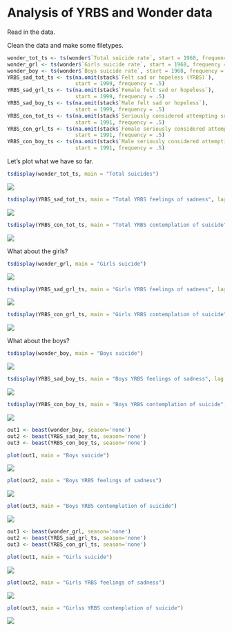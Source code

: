 Analysis of YRBS and Wonder data
================

Read in the data.

Clean the data and make some filetypes.

``` r
wonder_tot_ts <- ts(wonder$`Total suicide rate`, start = 1968, frequency = 1)
wonder_grl <- ts(wonder$`Girls suicide rate`, start = 1968, frequency = 1)
wonder_boy <- ts(wonder$`Boys suicide rate`, start = 1968, frequency = 1)
YRBS_sad_tot_ts <- ts(na.omit(stack$`Felt sad or hopeless (YRBS)`),
                      start = 1999, frequency = .5)
YRBS_sad_grl_ts <- ts(na.omit(stack$`Female felt sad or hopeless`),
                      start = 1999, frequency = .5)
YRBS_sad_boy_ts <- ts(na.omit(stack$`Male felt sad or hopeless`),
                      start = 1999, frequency = .5)
YRBS_con_tot_ts <- ts(na.omit(stack$`Seriously considered attempting suicide (YRBS)`),
                      start = 1991, frequency = .5)
YRBS_con_grl_ts <- ts(na.omit(stack$`Female seriously considered attempting suicide (YRBS)`),
                      start = 1991, frequency = .5)
YRBS_con_boy_ts <- ts(na.omit(stack$`Male seriously considered attempting suicide`),
                      start = 1991, frequency = .5)
```

Let’s plot what we have so far.

``` r
tsdisplay(wonder_tot_ts, main = "Total suicides")
```

![](YRBS+Wonder_files/figure-gfm/plot%20first-1.png)<!-- -->

``` r
tsdisplay(YRBS_sad_tot_ts, main = "Total YRBS feelings of sadness", lag.max=10)
```

![](YRBS+Wonder_files/figure-gfm/plot%20first-2.png)<!-- -->

``` r
tsdisplay(YRBS_con_tot_ts, main = "Total YRBS contemplation of suicide", lag.max=10)
```

![](YRBS+Wonder_files/figure-gfm/plot%20first-3.png)<!-- -->

What about the girls?

``` r
tsdisplay(wonder_grl, main = "Girls suicide")
```

![](YRBS+Wonder_files/figure-gfm/plot%20girls-1.png)<!-- -->

``` r
tsdisplay(YRBS_sad_grl_ts, main = "Girls YRBS feelings of sadness", lag.max=10)
```

![](YRBS+Wonder_files/figure-gfm/plot%20girls-2.png)<!-- -->

``` r
tsdisplay(YRBS_con_grl_ts, main = "Girls YRBS contemplation of suicide", lag.max=10)
```

![](YRBS+Wonder_files/figure-gfm/plot%20girls-3.png)<!-- -->

What about the boys?

``` r
tsdisplay(wonder_boy, main = "Boys suicide")
```

![](YRBS+Wonder_files/figure-gfm/plot%20boys-1.png)<!-- -->

``` r
tsdisplay(YRBS_sad_boy_ts, main = "Boys YRBS feelings of sadness", lag.max=10)
```

![](YRBS+Wonder_files/figure-gfm/plot%20boys-2.png)<!-- -->

``` r
tsdisplay(YRBS_con_boy_ts, main = "Boys YRBS contemplation of suicide", lag.max=10)
```

![](YRBS+Wonder_files/figure-gfm/plot%20boys-3.png)<!-- -->

``` r
out1 <- beast(wonder_boy, season='none')
out2 <- beast(YRBS_sad_boy_ts, season='none')
out3 <- beast(YRBS_con_boy_ts, season='none')

plot(out1, main = "Boys suicide")
```

![](YRBS+Wonder_files/figure-gfm/unnamed-chunk-2-1.png)<!-- -->

``` r
plot(out2, main = "Boys YRBS feelings of sadness")
```

![](YRBS+Wonder_files/figure-gfm/unnamed-chunk-2-2.png)<!-- -->

``` r
plot(out3, main = "Boys YRBS contemplation of suicide")
```

![](YRBS+Wonder_files/figure-gfm/unnamed-chunk-2-3.png)<!-- -->

``` r
out1 <- beast(wonder_grl, season='none')
out2 <- beast(YRBS_sad_grl_ts, season='none')
out3 <- beast(YRBS_con_grl_ts, season='none')

plot(out1, main = "Girls suicide")
```

![](YRBS+Wonder_files/figure-gfm/unnamed-chunk-3-1.png)<!-- -->

``` r
plot(out2, main = "Girls YRBS feelings of sadness")
```

![](YRBS+Wonder_files/figure-gfm/unnamed-chunk-3-2.png)<!-- -->

``` r
plot(out3, main = "Girlss YRBS contemplation of suicide")
```

![](YRBS+Wonder_files/figure-gfm/unnamed-chunk-3-3.png)<!-- -->
